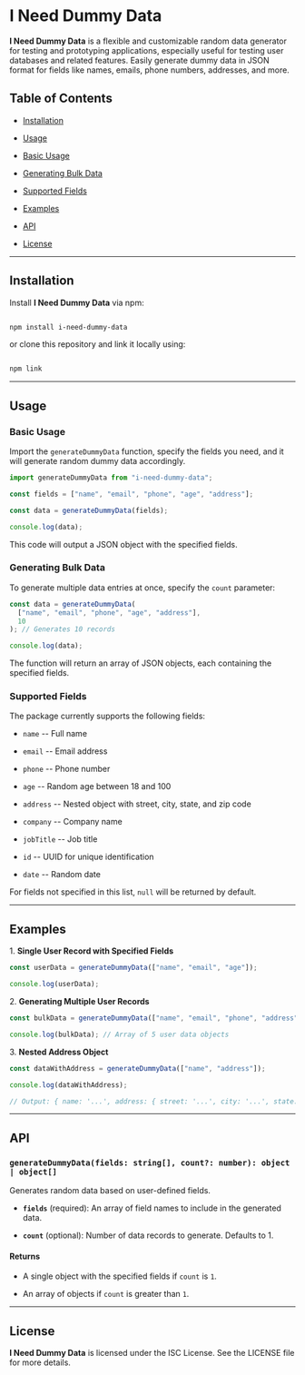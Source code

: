 # I Need Dummy Data

**I Need Dummy Data** is a flexible and customizable random data generator for testing and prototyping applications, especially useful for testing user databases and related features. Easily generate dummy data in JSON format for fields like names, emails, phone numbers, addresses, and more.

## Table of Contents

- [Installation](#installation)

- [Usage](#usage)

- [Basic Usage](#basic-usage)

- [Generating Bulk Data](#generating-bulk-data)

- [Supported Fields](#supported-fields)

- [Examples](#examples)

- [API](#api)

- [License](#license)

---

## Installation

Install **I Need Dummy Data** via npm:

```bash

npm install i-need-dummy-data

```

or clone this repository and link it locally using:

```bash

npm link

```

---

## Usage

### Basic Usage

Import the `generateDummyData` function, specify the fields you need, and it will generate random dummy data accordingly.

```javascript
import generateDummyData from "i-need-dummy-data";

const fields = ["name", "email", "phone", "age", "address"];

const data = generateDummyData(fields);

console.log(data);
```

This code will output a JSON object with the specified fields.

### Generating Bulk Data

To generate multiple data entries at once, specify the `count` parameter:

```js
const data = generateDummyData(
  ["name", "email", "phone", "age", "address"],
  10
); // Generates 10 records

console.log(data);
```

The function will return an array of JSON objects, each containing the specified fields.

### Supported Fields

The package currently supports the following fields:

- `name` -- Full name

- `email` -- Email address

- `phone` -- Phone number

- `age` -- Random age between 18 and 100

- `address` -- Nested object with street, city, state, and zip code

- `company` -- Company name

- `jobTitle` -- Job title

- `id` -- UUID for unique identification

- `date` -- Random date

For fields not specified in this list, `null` will be returned by default.

---

## Examples

1\. **Single User Record with Specified Fields**

```js
const userData = generateDummyData(["name", "email", "age"]);

console.log(userData);
```

2\. **Generating Multiple User Records**

```js
const bulkData = generateDummyData(["name", "email", "phone", "address"], 5);

console.log(bulkData); // Array of 5 user data objects
```

3\. **Nested Address Object**

```js
const dataWithAddress = generateDummyData(["name", "address"]);

console.log(dataWithAddress);

// Output: { name: '...', address: { street: '...', city: '...', state: '...', zip: '...' } }
```

---

## API

### `generateDummyData(fields: string[], count?: number): object | object[]`

Generates random data based on user-defined fields.

- **`fields`** (required): An array of field names to include in the generated data.

- **`count`** (optional): Number of data records to generate. Defaults to 1.

#### Returns

- A single object with the specified fields if `count` is `1`.

- An array of objects if `count` is greater than `1`.

---

## License

**I Need Dummy Data** is licensed under the ISC License. See the LICENSE file for more details.
